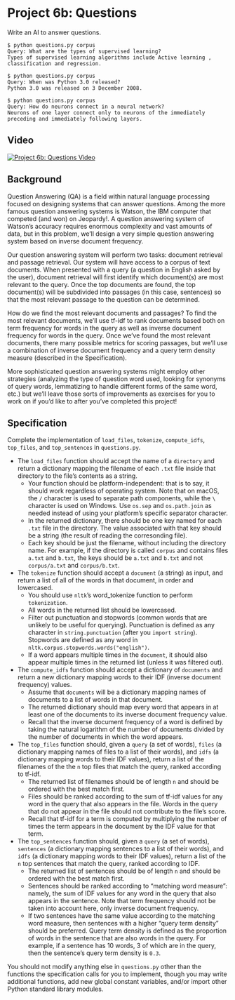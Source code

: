 # Project 6b: Questions

Write an AI to answer questions.

```
$ python questions.py corpus
Query: What are the types of supervised learning?
Types of supervised learning algorithms include Active learning , classification and regression.

$ python questions.py corpus
Query: When was Python 3.0 released?
Python 3.0 was released on 3 December 2008.

$ python questions.py corpus
Query: How do neurons connect in a neural network?
Neurons of one layer connect only to neurons of the immediately preceding and immediately following layers.
```

## Video

[![Project 6b: Questions Video](https://i.ytimg.com/vi/DT8Lab6yRrg/hqdefault.jpg?sqp=-oaymwEZCPYBEIoBSFXyq4qpAwsIARUAAIhCGAFwAQ==&rs=AOn4CLAzubkoJiMzOlydMpUnaroJlXPuUQ)](https://www.youtube.com/watch?v=DT8Lab6yRrg)

## Background

Question Answering (QA) is a field within natural language processing focused on designing systems that can answer questions. Among the more famous question answering systems is Watson, the IBM computer that competed (and won) on Jeopardy!. A question answering system of Watson’s accuracy requires enormous complexity and vast amounts of data, but in this problem, we’ll design a very simple question answering system based on inverse document frequency.

Our question answering system will perform two tasks: document retrieval and passage retrieval. Our system will have access to a corpus of text documents. When presented with a query (a question in English asked by the user), document retrieval will first identify which document(s) are most relevant to the query. Once the top documents are found, the top document(s) will be subdivided into passages (in this case, sentences) so that the most relevant passage to the question can be determined.

How do we find the most relevant documents and passages? To find the most relevant documents, we’ll use tf-idf to rank documents based both on term frequency for words in the query as well as inverse document frequency for words in the query. Once we’ve found the most relevant documents, there many possible metrics for scoring passages, but we’ll use a combination of inverse document frequency and a query term density measure (described in the Specification).

More sophisticated question answering systems might employ other strategies (analyzing the type of question word used, looking for synonyms of query words, lemmatizing to handle different forms of the same word, etc.) but we’ll leave those sorts of improvements as exercises for you to work on if you’d like to after you’ve completed this project!

## Specification

Complete the implementation of `load_files`, `tokenize`, `compute_idfs`, `top_files`, and `top_sentences` in `questions.py`.

- The `load_files` function should accept the name of a `directory` and return a dictionary mapping the filename of each `.txt` file inside that directory to the file’s contents as a string.
    - Your function should be platform-independent: that is to say, it should work regardless of operating system. Note that on macOS, the `/` character is used to separate path components, while the `\` character is used on Windows. Use `os.sep` and `os.path.join` as needed instead of using your platform’s specific separator character.
    - In the returned dictionary, there should be one key named for each `.txt` file in the directory. The value associated with that key should be a string (the result of reading the corresonding file).
    - Each key should be just the filename, without including the directory name. For example, if the directory is called `corpus` and contains files `a.txt` and `b.txt`, the keys should be `a.txt` and `b.txt` and not `corpus/a.txt` and `corpus/b.txt`.
- The `tokenize` function should accept a `document` (a string) as input, and return a list of all of the words in that document, in order and lowercased.
    - You should use `nltk`’s word_tokenize function to perform `tokenization`.
    - All words in the returned list should be lowercased.
    - Filter out punctuation and stopwords (common words that are unlikely to be useful for querying). Punctuation is defined as any character in `string.punctuation` (after you `import string`). Stopwords are defined as any word in `nltk.corpus.stopwords.words("english")`.
    - If a word appears multiple times in the `document`, it should also appear multiple times in the returned list (unless it was filtered out).
- The `compute_idfs` function should accept a dictionary of `documents` and return a new dictionary mapping words to their IDF (inverse document frequency) values.
    - Assume that `documents` will be a dictionary mapping names of documents to a list of words in that document.
    - The returned dictionary should map every word that appears in at least one of the documents to its inverse document frequency value.
    - Recall that the inverse document frequency of a word is defined by taking the natural logarithm of the number of documents divided by the number of documents in which the word appears.
- The `top_files` function should, given a `query` (a set of words), `files` (a dictionary mapping names of files to a list of their words), and `idfs` (a dictionary mapping words to their IDF values), return a list of the filenames of the the `n` top files that match the query, ranked according to tf-idf.
    - The returned list of filenames should be of length `n` and should be ordered with the best match first.
    - Files should be ranked according to the sum of tf-idf values for any word in the query that also appears in the file. Words in the query that do not appear in the file should not contribute to the file’s score.
    - Recall that tf-idf for a term is computed by multiplying the number of times the term appears in the document by the IDF value for that term.
- The `top_sentences` function should, given a `query` (a set of words), `sentences` (a dictionary mapping sentences to a list of their words), and `idfs` (a dictionary mapping words to their IDF values), return a list of the `n` top sentences that match the query, ranked according to IDF.
    - The returned list of sentences should be of length `n` and should be ordered with the best match first.
    - Sentences should be ranked according to “matching word measure”: namely, the sum of IDF values for any word in the query that also appears in the sentence. Note that term frequency should not be taken into account here, only inverse document frequency.
    - If two sentences have the same value according to the matching word measure, then sentences with a higher “query term density” should be preferred. Query term density is defined as the proportion of words in the sentence that are also words in the query. For example, if a sentence has 10 words, 3 of which are in the query, then the sentence’s query term density is `0.3`.

You should not modify anything else in `questions.py` other than the functions the specification calls for you to implement, though you may write additional functions, add new global constant variables, and/or import other Python standard library modules.